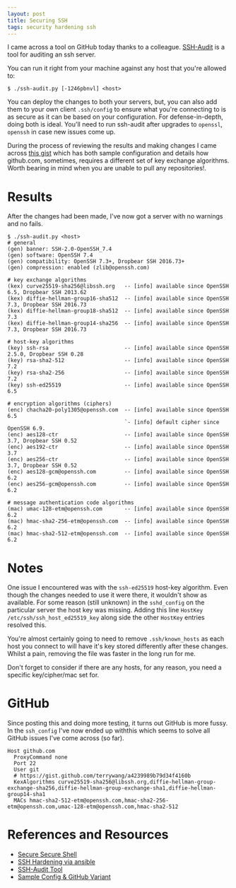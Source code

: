 ```yaml
---
layout: post
title: Securing SSH
tags: security hardening ssh
---
```


I came across a tool on GitHub today thanks to a colleague. [SSH-Audit](https://github.com/arthepsy/ssh-audit) is a tool for auditing an ssh server.

You can run it right from your machine against any host that you're allowed to:

```
$ ./ssh-audit.py [-1246pbnvl] <host>
```

You can deploy the changes to both your servers, but, you can also add them to your own client `.ssh/config` to ensure what you're connecting to is as secure as it can be based on your configuration. For defense-in-depth, doing both is ideal. You'll need to run ssh-audit after upgrades to `openssl`, `openssh` in case new issues come up.

During the process of reviewing the results and making changes I came across [this gist](https://gist.github.com/terrywang/a4239989b79d34f4160b) which has both sample configuration and details how github.com, sometimes, requires a different set of key exchange algorithms. Worth bearing in mind when you are unable to pull any repositories!.

# Results

After the changes had been made, I've now got a server with no warnings and no fails.

``` shell
$ ./ssh-audit.py <host>
# general
(gen) banner: SSH-2.0-OpenSSH_7.4
(gen) software: OpenSSH 7.4
(gen) compatibility: OpenSSH 7.3+, Dropbear SSH 2016.73+
(gen) compression: enabled (zlib@openssh.com)

# key exchange algorithms
(kex) curve25519-sha256@libssh.org   -- [info] available since OpenSSH 6.5, Dropbear SSH 2013.62
(kex) diffie-hellman-group16-sha512  -- [info] available since OpenSSH 7.3, Dropbear SSH 2016.73
(kex) diffie-hellman-group18-sha512  -- [info] available since OpenSSH 7.3
(kex) diffie-hellman-group14-sha256  -- [info] available since OpenSSH 7.3, Dropbear SSH 2016.73

# host-key algorithms
(key) ssh-rsa                        -- [info] available since OpenSSH 2.5.0, Dropbear SSH 0.28
(key) rsa-sha2-512                   -- [info] available since OpenSSH 7.2
(key) rsa-sha2-256                   -- [info] available since OpenSSH 7.2
(key) ssh-ed25519                    -- [info] available since OpenSSH 6.5

# encryption algorithms (ciphers)
(enc) chacha20-poly1305@openssh.com  -- [info] available since OpenSSH 6.5
                                     `- [info] default cipher since OpenSSH 6.9.
(enc) aes128-ctr                     -- [info] available since OpenSSH 3.7, Dropbear SSH 0.52
(enc) aes192-ctr                     -- [info] available since OpenSSH 3.7
(enc) aes256-ctr                     -- [info] available since OpenSSH 3.7, Dropbear SSH 0.52
(enc) aes128-gcm@openssh.com         -- [info] available since OpenSSH 6.2
(enc) aes256-gcm@openssh.com         -- [info] available since OpenSSH 6.2

# message authentication code algorithms
(mac) umac-128-etm@openssh.com       -- [info] available since OpenSSH 6.2
(mac) hmac-sha2-256-etm@openssh.com  -- [info] available since OpenSSH 6.2
(mac) hmac-sha2-512-etm@openssh.com  -- [info] available since OpenSSH 6.2
```

# Notes

One issue I encountered was with the `ssh-ed25519` host-key algorithm. Even though the changes needed to use it were there, it wouldn't show as available. For some reason (still unknown) in the `sshd_config` on the particular server the host key was missing. Adding this line `HostKey /etc/ssh/ssh_host_ed25519_key` along side the other `HostKey` entries resolved this.

You're almost certainly going to need to remove `.ssh/known_hosts` as each host you connect to will have it's key stored differently after these changes. Whilst a pain, removing the file was faster in the long run for me.

Don't forget to consider if there are any hosts, for any reason, you need a specific key/cipher/mac set for.

# GitHub

Since posting this and doing more testing, it turns out GitHub is more fussy. In the `ssh_config` I've now ended up withthis which seems to solve all GitHub issues I've come across (so far).

``` shell
Host github.com
  ProxyCommand none
  Port 22
  User git
  # https://gist.github.com/terrywang/a4239989b79d34f4160b
  KexAlgorithms curve25519-sha256@libssh.org,diffie-hellman-group-exchange-sha256,diffie-hellman-group-exchange-sha1,diffie-hellman-group14-sha1
  MACs hmac-sha2-512-etm@openssh.com,hmac-sha2-256-etm@openssh.com,umac-128-etm@openssh.com,hmac-sha2-512
```

# References and Resources
- [Secure Secure Shell](https://stribika.github.io/2015/01/04/secure-secure-shell.html)
- [SSH Hardening via ansible](https://github.com/dev-sec/ansible-ssh-hardening)
- [SSH-Audit Tool](https://github.com/arthepsy/ssh-audit)
- [Sample Config & GitHub Variant](https://gist.github.com/terrywang/a4239989b79d34f4160b)

